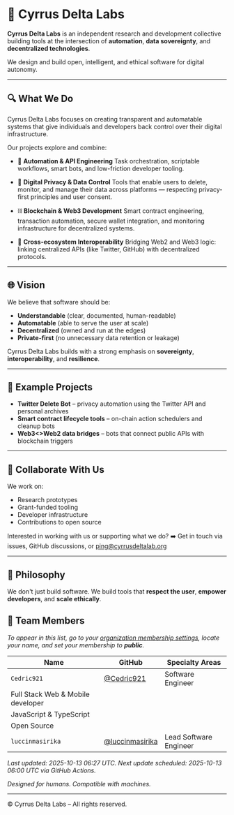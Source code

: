 # 🧬 Cyrrus Delta Labs

**Cyrrus Delta Labs** is an independent research and development collective building tools at the intersection of **automation**, **data sovereignty**, and **decentralized technologies**.

We design and build open, intelligent, and ethical software for digital autonomy.

---

## 🔍 What We Do

Cyrrus Delta Labs focuses on creating transparent and automatable systems that give individuals and developers back control over their digital infrastructure.

Our projects explore and combine:

- 🔁 **Automation & API Engineering**
  Task orchestration, scriptable workflows, smart bots, and low-friction developer tooling.

- 🧠 **Digital Privacy & Data Control**
  Tools that enable users to delete, monitor, and manage their data across platforms — respecting privacy-first principles and user consent.

- ⛓️ **Blockchain & Web3 Development**
  Smart contract engineering, transaction automation, secure wallet integration, and monitoring infrastructure for decentralized systems.

- 📡 **Cross-ecosystem Interoperability**
  Bridging Web2 and Web3 logic: linking centralized APIs (like Twitter, GitHub) with decentralized protocols.

---

## 🌐 Vision

We believe that software should be:

- **Understandable** (clear, documented, human-readable)
- **Automatable** (able to serve the user at scale)
- **Decentralized** (owned and run at the edges)
- **Private-first** (no unnecessary data retention or leakage)

Cyrrus Delta Labs builds with a strong emphasis on **sovereignty**, **interoperability**, and **resilience**.

---

## 🧪 Example Projects

- **Twitter Delete Bot** – privacy automation using the Twitter API and personal archives
- **Smart contract lifecycle tools** – on-chain action schedulers and cleanup bots
- **Web3<>Web2 data bridges** – bots that connect public APIs with blockchain triggers

---

## 🤝 Collaborate With Us

We work on:

- Research prototypes
- Grant-funded tooling
- Developer infrastructure
- Contributions to open source

Interested in working with us or supporting what we do?
➡️ Get in touch via issues, GitHub discussions, or [ping@cyrrusdeltalab.org](mailto:ping@cyrrusdeltalab.org)

---

## 🧭 Philosophy

We don't just build software.
We build tools that **respect the user**, **empower developers**, and **scale ethically**.

## 👥 Team Members

*To appear in this list, go to your [organization membership settings](https://github.com/orgs/Cyrrus-Delta-Labs/people), locate your name, and set your membership to **public**.*

<!-- START_TEAM_TABLE -->
| Name        | GitHub        | Specialty Areas                         |
|-------------|---------------|------------------------------------------|
| `Cedric921` | [@Cedric921](https://github.com/Cedric921) | Software Engineer  |
Full Stack Web & Mobile developer  |
JavaScript & TypeScript  |
Open Source |
| `luccinmasirika` | [@luccinmasirika](https://github.com/luccinmasirika) | Lead Software Engineer | Web & Blockchain Developer  |

_Last updated: 2025-10-13 06:27 UTC. Next update scheduled: 2025-10-13 06:00 UTC via GitHub Actions._
<!-- END_TEAM_TABLE -->

_Designed for humans. Compatible with machines._

---

© Cyrrus Delta Labs – All rights reserved.
